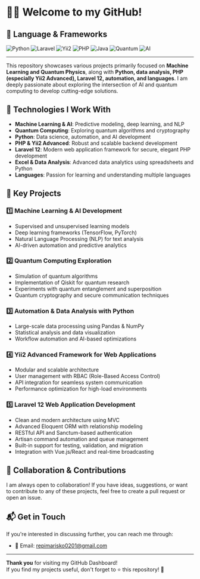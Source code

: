 # 👨‍💻 Welcome to my **GitHub!**
## 🧠 Language & Frameworks

![Python](https://img.shields.io/badge/Python-3776AB?style=flat&logo=python&logoColor=white)
![Laravel](https://img.shields.io/badge/Laravel-FF2D20?style=flat&logo=laravel&logoColor=white)
![Yii2](https://img.shields.io/badge/Yii2-4CAF50?style=flat&logo=php&logoColor=white)
![PHP](https://img.shields.io/badge/PHP-777BB4?style=flat&logo=php&logoColor=white)
![Java](https://img.shields.io/badge/Java-ED8B00?style=flat&logo=java&logoColor=white)
![Quantum](https://img.shields.io/badge/Quantum-Computing-purple?style=flat)
![AI](https://img.shields.io/badge/Artificial-Intelligence-9B59B6?style=flat)

---

This repository showcases various projects primarily focused on **Machine Learning and Quantum Physics**, along with **Python, data analysis, PHP (especially Yii2 Advanced), Laravel 12, automation, and languages**. I am deeply passionate about exploring the intersection of AI and quantum computing to develop cutting-edge solutions.

## 🚀 Technologies I Work With

- **Machine Learning & AI**: Predictive modeling, deep learning, and NLP  
- **Quantum Computing**: Exploring quantum algorithms and cryptography  
- **Python**: Data science, automation, and AI development  
- **PHP & Yii2 Advanced**: Robust and scalable backend development  
- **Laravel 12**: Modern web application framework for secure, elegant PHP development  
- **Excel & Data Analysis**: Advanced data analytics using spreadsheets and Python  
- **Languages**: Passion for learning and understanding multiple languages  

## 📌 Key Projects

### 1️⃣ **Machine Learning & AI Development**
- Supervised and unsupervised learning models  
- Deep learning frameworks (TensorFlow, PyTorch)  
- Natural Language Processing (NLP) for text analysis  
- AI-driven automation and predictive analytics  

### 2️⃣ **Quantum Computing Exploration**
- Simulation of quantum algorithms  
- Implementation of Qiskit for quantum research  
- Experiments with quantum entanglement and superposition  
- Quantum cryptography and secure communication techniques  

### 3️⃣ **Automation & Data Analysis with Python**
- Large-scale data processing using Pandas & NumPy  
- Statistical analysis and data visualization  
- Workflow automation and AI-based optimizations  

### 4️⃣ **Yii2 Advanced Framework for Web Applications**
- Modular and scalable architecture  
- User management with RBAC (Role-Based Access Control)  
- API integration for seamless system communication  
- Performance optimization for high-load environments  

### 5️⃣ **Laravel 12 Web Application Development**
- Clean and modern architecture using MVC  
- Advanced Eloquent ORM with relationship modeling  
- RESTful API and Sanctum-based authentication  
- Artisan command automation and queue management  
- Built-in support for testing, validation, and migration  
- Integration with Vue.js/React and real-time broadcasting  

## 🤝 Collaboration & Contributions

I am always open to collaboration! If you have ideas, suggestions, or want to contribute to any of these projects, feel free to create a pull request or open an issue.

## 📬 Get in Touch

If you're interested in discussing further, you can reach me through:  
- 📧 Email: [repimarisko0201@gmail.com](mailto:repimarisko0201@gmail.com)

---

**Thank you** for visiting my GitHub Dashboard!  
If you find my projects useful, don't forget to ⭐️ this repository! 🚀
